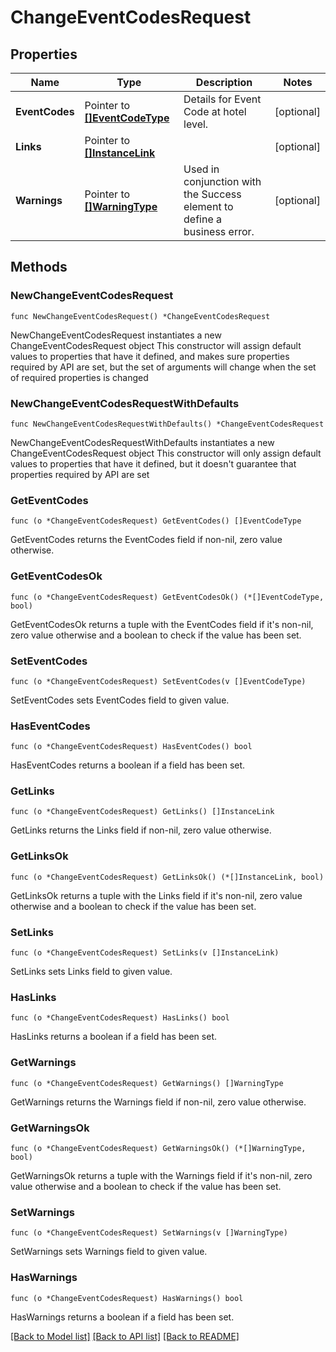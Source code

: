 # ChangeEventCodesRequest

## Properties

Name | Type | Description | Notes
------------ | ------------- | ------------- | -------------
**EventCodes** | Pointer to [**[]EventCodeType**](EventCodeType.md) | Details for Event Code at hotel level. | [optional] 
**Links** | Pointer to [**[]InstanceLink**](InstanceLink.md) |  | [optional] 
**Warnings** | Pointer to [**[]WarningType**](WarningType.md) | Used in conjunction with the Success element to define a business error. | [optional] 

## Methods

### NewChangeEventCodesRequest

`func NewChangeEventCodesRequest() *ChangeEventCodesRequest`

NewChangeEventCodesRequest instantiates a new ChangeEventCodesRequest object
This constructor will assign default values to properties that have it defined,
and makes sure properties required by API are set, but the set of arguments
will change when the set of required properties is changed

### NewChangeEventCodesRequestWithDefaults

`func NewChangeEventCodesRequestWithDefaults() *ChangeEventCodesRequest`

NewChangeEventCodesRequestWithDefaults instantiates a new ChangeEventCodesRequest object
This constructor will only assign default values to properties that have it defined,
but it doesn't guarantee that properties required by API are set

### GetEventCodes

`func (o *ChangeEventCodesRequest) GetEventCodes() []EventCodeType`

GetEventCodes returns the EventCodes field if non-nil, zero value otherwise.

### GetEventCodesOk

`func (o *ChangeEventCodesRequest) GetEventCodesOk() (*[]EventCodeType, bool)`

GetEventCodesOk returns a tuple with the EventCodes field if it's non-nil, zero value otherwise
and a boolean to check if the value has been set.

### SetEventCodes

`func (o *ChangeEventCodesRequest) SetEventCodes(v []EventCodeType)`

SetEventCodes sets EventCodes field to given value.

### HasEventCodes

`func (o *ChangeEventCodesRequest) HasEventCodes() bool`

HasEventCodes returns a boolean if a field has been set.

### GetLinks

`func (o *ChangeEventCodesRequest) GetLinks() []InstanceLink`

GetLinks returns the Links field if non-nil, zero value otherwise.

### GetLinksOk

`func (o *ChangeEventCodesRequest) GetLinksOk() (*[]InstanceLink, bool)`

GetLinksOk returns a tuple with the Links field if it's non-nil, zero value otherwise
and a boolean to check if the value has been set.

### SetLinks

`func (o *ChangeEventCodesRequest) SetLinks(v []InstanceLink)`

SetLinks sets Links field to given value.

### HasLinks

`func (o *ChangeEventCodesRequest) HasLinks() bool`

HasLinks returns a boolean if a field has been set.

### GetWarnings

`func (o *ChangeEventCodesRequest) GetWarnings() []WarningType`

GetWarnings returns the Warnings field if non-nil, zero value otherwise.

### GetWarningsOk

`func (o *ChangeEventCodesRequest) GetWarningsOk() (*[]WarningType, bool)`

GetWarningsOk returns a tuple with the Warnings field if it's non-nil, zero value otherwise
and a boolean to check if the value has been set.

### SetWarnings

`func (o *ChangeEventCodesRequest) SetWarnings(v []WarningType)`

SetWarnings sets Warnings field to given value.

### HasWarnings

`func (o *ChangeEventCodesRequest) HasWarnings() bool`

HasWarnings returns a boolean if a field has been set.


[[Back to Model list]](../README.md#documentation-for-models) [[Back to API list]](../README.md#documentation-for-api-endpoints) [[Back to README]](../README.md)



